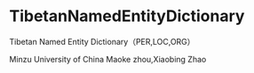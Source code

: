 # TibetanNamedEntityDictionary
Tibetan Named Entity Dictionary（PER,LOC,ORG）

Minzu University of China
Maoke zhou,Xiaobing Zhao
